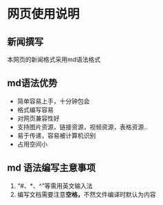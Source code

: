 # 网页使用说明
## 新闻撰写
本网页的新闻格式采用md语法格式
## md语法优势
* 简单容易上手，十分钟包会
* 格式编写容易
* 对网页兼容性好
* 支持图片资源，链接资源，视频资源，表格资源..
* 易于传递，容易被计算机识别
* 占用空间小
## md 语法编写主意事项
1. “#、*、^”等需用<span color="red">英文输入法</span>
2. 编写文档需要注意<strong color="red">空格，</strong>不然文件编译时默认为内容